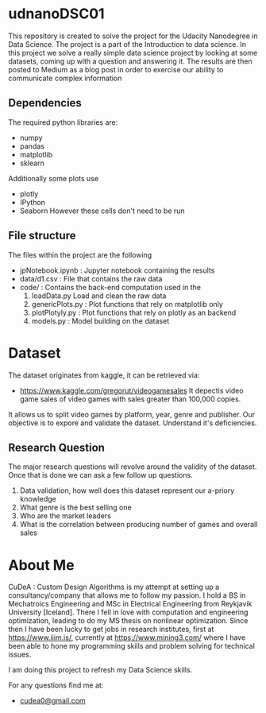 # udnanoDSC01
This repository is created to solve the project for the Udacity Nanodegree in Data Science. The project is a part of the Introduction to data science. 
In this project we solve a really simple data science project by looking at some datasets, coming up with a question and answering it. 
The results are then posted to Medium as a blog post in order to exercise our
ability to communicate complex information

## Dependencies
The required python libraries are:
- numpy
- pandas
- matplotlib
- sklearn

Additionally some plots use
- plotly
- IPython
- Seaborn
However these cells don't need to be run

## File structure
The files within the project are the following

- jpNotebook.ipynb   : Jupyter notebook containing the results
- data/d1.csv        : File that contains the raw data
- code/              : Contains the back-end computation used in the 
  1. loadData.py Load and clean the raw data
  2. genericPlots.py : Plot functions that rely on matplotlib only
  3. plotPlotyly.py  : Plot functions that rely on plotly as an backend
  4. models.py       : Model building on the dataset


# Dataset
The dataset originates from kaggle, it can be retrieved via:
- https://www.kaggle.com/gregorut/videogamesales
It depectis video game sales of video games with sales greater than 100,000  copies.

It allows us to split video games by platform, year, genre and publisher. Our objective is to expore and validate the dataset. Understand it's deficiencies.

## Research Question
The major research questions will revolve around the validity of the dataset. Once that is done we can ask a few follow up questions.

1. Data validation, how well does this dataset represent our a-priory knowledge
2. What genre is the best selling one
3. Who are the market leaders
4. What is the correlation between producing number of games and overall sales


# About Me
CuDeA  : Custom Design Algorithms is my attempt at setting up a consultancy/company that allows me to follow my passion. I hold a BS in Mechatroics Engineering and MSc in Electrical Engineering from Reykjavik University [Iceland]. There I fell in love with computation and engineering optimization, leading to do my MS thesis on nonlinear optimization. Since then I have been lucky to get jobs in research institutes, first at https://www.iiim.is/, currently at https://www.mining3.com/ where I have been able to hone my programming skills and problem solving for technical issues. 

I am doing this project to refresh my Data Science skills.

For any questions find me at:
- cudea0@gmail.com
